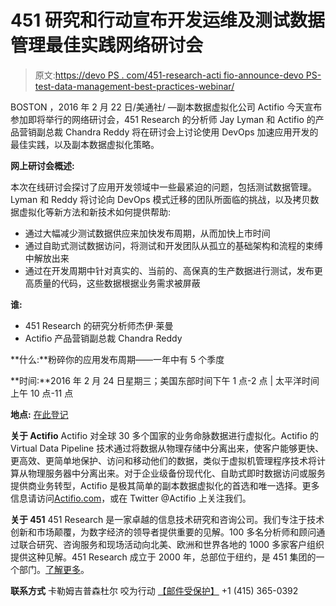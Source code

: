 # 451 研究和行动宣布开发运维及测试数据管理最佳实践网络研讨会

> 原文:[https://devo PS . com/451-research-acti fio-announce-devo PS-test-data-management-best-practices-webinar/](https://devops.com/451-research-actifio-announce-devops-test-data-management-best-practices-webinar/)

BOSTON ，2016 年 2 月 22 日/美通社/ —副本数据虚拟化公司 Actifio 今天宣布参加即将举行的网络研讨会，451 Research 的分析师 Jay Lyman 和 Actifio 的产品营销副总裁 Chandra Reddy 将在研讨会上讨论使用 DevOps 加速应用开发的最佳实践，以及副本数据虚拟化策略。

**网上研讨会概述:**

本次在线研讨会探讨了应用开发领域中一些最紧迫的问题，包括测试数据管理。Lyman 和 Reddy 将讨论向 DevOps 模式迁移的团队所面临的挑战，以及拷贝数据虚拟化等新方法和新技术如何提供帮助:

*   通过大幅减少测试数据供应来加快发布周期，从而加快上市时间
*   通过自助式测试数据访问，将测试和开发团队从孤立的基础架构和流程的束缚中解放出来
*   通过在开发周期中针对真实的、当前的、高保真的生产数据进行测试，发布更高质量的代码，这些数据根据业务需求被屏蔽

**谁:**

*   451 Research 的研究分析师杰伊·莱曼
*   Actifio 产品营销副总裁 Chandra Reddy

**什么:**粉碎你的应用发布周期——一年中有 5 个季度

**时间:**2016 年 2 月 24 日星期三；美国东部时间下午 1 点-2 点 | 太平洋时间上午 10 点-11 点

**地点:** [在此登记](http://info.actifio.com/crush-your-dev-cycles?utm_campaign=Press%20Release&utm_medium=pr&utm_source=prnewswire)

**关于 Actifio**
Actifio 对全球 30 多个国家的业务命脉数据进行虚拟化。Actifio 的 Virtual Data Pipeline 技术通过将数据从物理存储中分离出来，使客户能够更快、更高效、更简单地保护、访问和移动他们的数据，类似于虚拟机管理程序技术将计算从物理服务器中分离出来。对于企业级备份现代化、自助式即时数据访问或服务提供商业务转型，Actifio 是极其简单的副本数据虚拟化的首选和唯一选择。更多信息请访问[Actifio.com](http://www.actifio.com/)，或在 Twitter @Actifio 上关注我们。

**关于 451** 451 Research 是一家卓越的信息技术研究和咨询公司。我们专注于技术创新和市场颠覆，为数字经济的领导者提供重要的见解。100 多名分析师和顾问通过联合研究、咨询服务和现场活动向北美、欧洲和世界各地的 1000 多家客户组织提供这种见解。451 Research 成立于 2000 年，总部位于纽约，是 451 集团的一个部门。[了解更多](https://451research.com/about)。

**联系方式**
卡勒姆吉普森杜尔
咬为行动
[【邮件受保护】](/cdn-cgi/l/email-protection#127371667b747b7d52707b6677757e7d70737e3c717d7f)
+1 (415) 365-0392